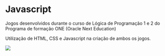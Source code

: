 # Javascript

Jogos desenvolvidos durante o curso de Lógica de Programação 1 e 2 do Programa de formação ONE (Oracle Next Education)

Utilização de HTML, CSS e Javascript na criação de ambos os jogos.


<img src="https://media.licdn.com/dms/image/C4D22AQEslHbvOeflAw/feedshare-shrink_2048_1536/0/1661984673949?e=1706745600&v=beta&t=22ewSSrJ73e4ZeXLulJndEMAdxTHM4L3q9xw4Wu-4Mw"/>
